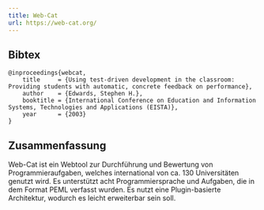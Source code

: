 ```yaml
---
title: Web-Cat
url: https://web-cat.org/
---
```


## Bibtex

```
@inproceedings{webcat,
    title     = {Using test-driven development in the classroom: Providing students with automatic, concrete feedback on performance},
    author    = {Edwards, Stephen H.},
    booktitle = {International Conference on Education and Information Systems, Technologies and Applications (EISTA)},
    year      = {2003}
}
```

## Zusammenfassung

Web-Cat ist ein Webtool zur Durchführung und Bewertung von Programmieraufgaben, welches international von ca. 130 Universitäten genutzt wird. Es unterstützt acht Programmiersprache und Aufgaben, die in dem Format PEML verfasst wurden. Es nutzt eine Plugin-basierte Architektur, wodurch es leicht erweiterbar sein soll.
